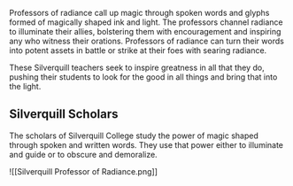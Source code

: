 Professors of radiance call up magic through spoken words and glyphs formed of magically shaped ink and light. The professors channel radiance to illuminate their allies, bolstering them with encouragement and inspiring any who witness their orations. Professors of radiance can turn their words into potent assets in battle or strike at their foes with searing radiance.

These Silverquill teachers seek to inspire greatness in all that they do, pushing their students to look for the good in all things and bring that into the light.
## Silverquill Scholars
The scholars of Silverquill College study the power of magic shaped through spoken and written words. They use that power either to illuminate and guide or to obscure and demoralize.

![[Silverquill Professor of Radiance.png]]